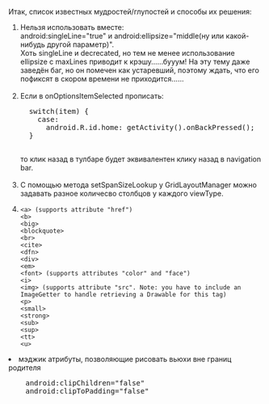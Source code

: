 Итак, список известных мудростей/глупостей и способы их решения:

<ol>
<li>
  Нельзя использовать вместе:
  <br>  android:singleLine="true"  и android:ellipsize="middle(ну или какой-нибудь другой параметр)".
  <br>Хоть singleLine и decrecated, но тем не менее использование ellipsize с maxLines приводит к крэшу……бууум! На эту тему даже заведён баг, но он помечен как устаревший, поэтому ждать, что его пофиксят в скором времени не приходится……
</li>
<br>
<li>
  Если в onOptionsItemSelected прописать:
  <pre>
  switch(item) {
    case: 
      android.R.id.home: getActivity().onBackPressed();
  }
  </pre>
  то клик назад в тулбаре будет эквивалентен клику назад в navigation bar.
</li>
<br>
<li>
  С помощью метода setSpanSizeLookup у GridLayoutManager можно задавать разное количесво столбцов у каждого viewType.
</li>
<li><pre class="lang-html prettyprint prettyprinted" data-original-code="
<a> (supports attribute &quot;href&quot;)
<b>
<big>
<blockquote>
<br>
<cite>
<dfn>
<div>
<em>
<font> (supports attributes &quot;color&quot; and &quot;face&quot;)
<i>
<img> (supports attribute &quot;src&quot;. Note: you have to include an ImageGetter to handle retrieving a Drawable for this tag)
<p>
<small>
<strong>
<sub>
<sup>
<tt>
<u>
" data-snippet-id="ext.c262c845f2d1748f82937f3fa7c2b65b" data-snippet-saved="false" data-codota-status="done"><code>&lt;a&gt; (supports attribute "href")
&lt;b&gt;
&lt;big&gt;
&lt;blockquote&gt;
&lt;br&gt;
&lt;cite&gt;
&lt;dfn&gt;
&lt;div&gt;
&lt;em&gt;
&lt;font&gt; (supports attributes "color" and "face")
&lt;i&gt;
&lt;img&gt; (supports attribute "src". Note: you have to include an ImageGetter to handle retrieving a Drawable for this tag)
&lt;p&gt;
&lt;small&gt;
&lt;strong&gt;
&lt;sub&gt;
&lt;sup&gt;
&lt;tt&gt;
&lt;u&gt;
</code></pre></li>
</ol>
<li>
  мэджик атрибуты, позволяющие рисовать вьюхи вне границ родителя
  <pre>
    android:clipChildren="false"
    android:clipToPadding="false"
  </pre>
</li>
<br>

